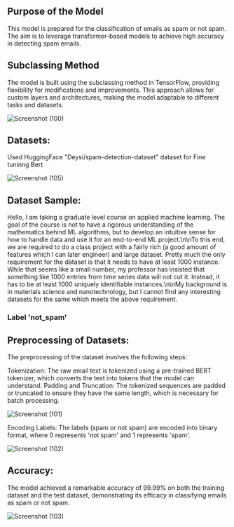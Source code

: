 ## Purpose of the Model
This model is prepared for the classification of emails as spam or not spam. The aim is to leverage transformer-based models to achieve high accuracy in detecting spam emails.

## Subclassing Method
The model is built using the subclassing method in TensorFlow, providing flexibility for modifications and improvements. This approach allows for custom layers and architectures, making the model adaptable to different tasks and datasets.

![Screenshot (100)](https://github.com/user-attachments/assets/6d9522ad-4c98-4029-8f86-51fecd57f102)

## Datasets:
Used HuggingFace "Deysi/spam-detection-dataset" dataset for Fine tuninng Bert 

![Screenshot (105)](https://github.com/user-attachments/assets/f5a5974e-fe9d-46f9-a23c-ff1fae01c712)

## Dataset Sample:
Hello,
I am taking a graduate level course on applied machine learning. The goal of the course is not to have a rigorous understanding of the mathematics behind ML algorithms, but to develop an intuitive sense for how to handle data and use it for an end-to-end ML project.\n\nTo this end, we are required to do a class project with a fairly rich (a good amount of features which I can later engineer) and large dataset. Pretty much the only requirement for the dataset is that it needs to have at least 1000 instance. While that seems like a small number, my professor has insisted that something like 1000 entries from time series data will not cut it. Instead, it has to be at least 1000 uniquely identifiable instances.\n\nMy background is in materials science and nanotechnology, but I cannot find any interesting datasets for the same which meets the above requirement.

### Label 'not_spam'

## Preprocessing of Datasets:
The preprocessing of the dataset involves the following steps:

Tokenization: The raw email text is tokenized using a pre-trained BERT tokenizer, which converts the text into tokens that the model can understand.
Padding and Truncation: The tokenized sequences are padded or truncated to ensure they have the same length, which is necessary for batch processing.

![Screenshot (101)](https://github.com/user-attachments/assets/f37f5ebe-a002-4bd9-b922-eef23a4dba21)

Encoding Labels: The labels (spam or not spam) are encoded into binary format, where 0 represents 'not spam' and 1 represents 'spam'.

![Screenshot (102)](https://github.com/user-attachments/assets/00365e0a-dd76-42d5-9ff1-99db0c21e2bc)

## Accuracy:
The model achieved a remarkable accuracy of 99.99% on both the training dataset and the test dataset, demonstrating its efficacy in classifying emails as spam or not spam.

![Screenshot (103)](https://github.com/user-attachments/assets/3f3cf27d-2b2f-469b-a354-3f275caeb175)
